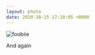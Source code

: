 ```yaml
---
layout: photo
date: 2020-10-15 17:10:05 +0000
---
```

![foobiie](https://lildude.github.io/dev-micropub-pages/images/bb4b4c21cf78.jpg)
  
And again 
